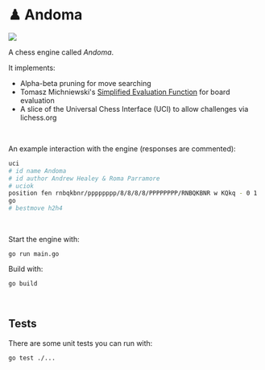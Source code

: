 # ♟ Andoma

[![](https://github.com/healeycodes/andoma/workflows/Go/badge.svg)](https://github.com/healeycodes/andoma/actions?query=workflow%3AGo)

A chess engine called _Andoma_.

It implements:
- Alpha-beta pruning for move searching
- Tomasz Michniewski's [Simplified Evaluation Function](https://www.chessprogramming.org/Simplified_Evaluation_Function) for board evaluation
- A slice of the Universal Chess Interface (UCI) to allow challenges via lichess.org

<br>

An example interaction with the engine (responses are commented):

```bash
uci
# id name Andoma
# id author Andrew Healey & Roma Parramore
# uciok
position fen rnbqkbnr/pppppppp/8/8/8/8/PPPPPPPP/RNBQKBNR w KQkq - 0 1
go
# bestmove h2h4
```

<br>

Start the engine with:

`go run main.go`

Build with:

`go build`

<br>

## Tests

There are some unit tests you can run with:

`go test ./...`
